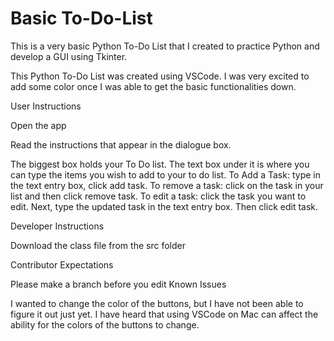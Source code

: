 # Basic To-Do-List
This is a very basic Python To-Do List that I created to practice Python and develop a GUI using Tkinter.

This Python To-Do List was created using VSCode. I was very excited to add some color once I was able to get the basic functionalities down.

User Instructions

Open the app

Read the instructions that appear in the dialogue box.

The biggest box holds your To Do list. The text box under it is where you can type the items you wish to add to your to do list. To Add a Task: type in the text entry box, click add task. To remove a task: click on the task in your list and then click remove task. To edit a task: click the task you want to edit. Next, type the updated task in the text entry box. Then click edit task.

Developer Instructions

Download the class file from the src folder

Contributor Expectations

Please make a branch before you edit
Known Issues

I wanted to change the color of the buttons, but I have not been able to figure it out just yet. I have heard that  using VSCode on Mac can affect the ability for the colors of the buttons to change.
